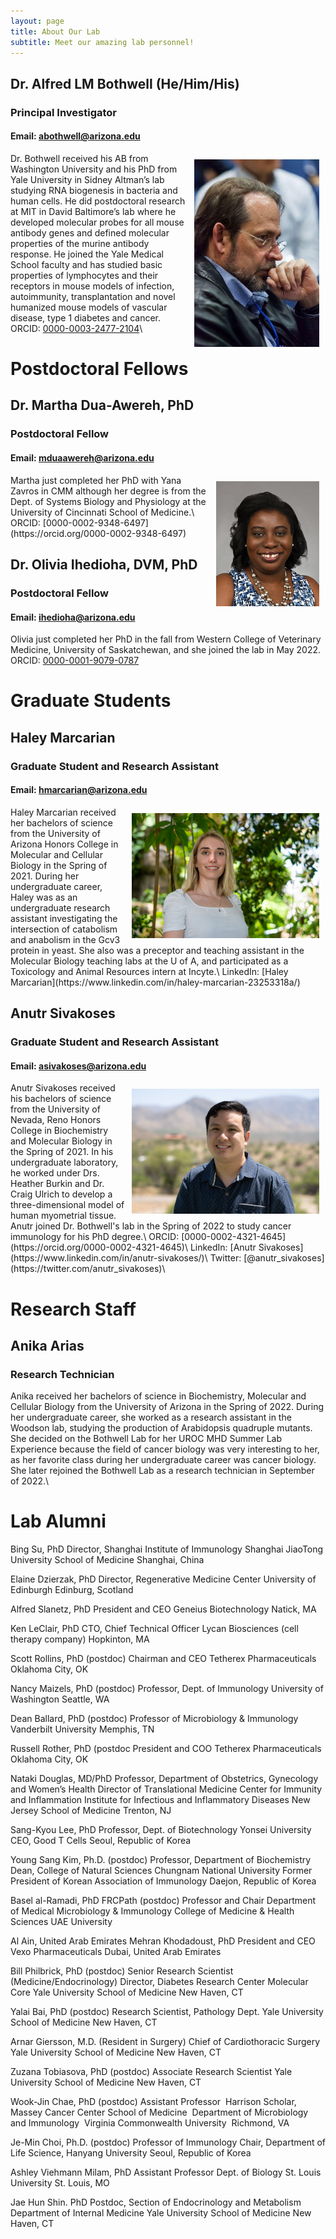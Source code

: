 ```yaml
---
layout: page
title: About Our Lab
subtitle: Meet our amazing lab personnel!
---
```



## Dr. Alfred LM Bothwell (He/Him/His)
### Principal Investigator
#### Email: abothwell@arizona.edu
<img src="/assets/img/bothwell.jpg" align = right height = "300" style = "padding: 10px" />Dr. Bothwell received his AB from Washington University and his PhD from Yale University in Sidney Altman’s lab studying RNA biogenesis in bacteria and human cells.  He did postdoctoral research at MIT in David Baltimore’s lab where he developed molecular probes for all mouse antibody genes and defined molecular properties of the murine antibody response.  He joined the Yale Medical School faculty and has studied basic properties of lymphocytes and their receptors in mouse models of infection, autoimmunity, transplantation and novel humanized mouse models of vascular disease, type 1 diabetes and cancer.\
ORCID: [0000-0003-2477-2104](https://orcid.org/0000-0003-2477-2104)\

# Postdoctoral Fellows
## Dr. Martha Dua-Awereh, PhD
### Postdoctoral Fellow
#### Email: mduaawereh@arizona.edu
<img src="/assets/img/martha-dua-awereh-headshot.jpeg" align = right height = 200 style = "padding: 10px"/>
Martha just completed her PhD with Yana Zavros in CMM although her degree is from the Dept. of
Systems Biology and Physiology at the University of Cincinnati School of Medicine.\
ORCID: [0000-0002-9348-6497](https://orcid.org/0000-0002-9348-6497)

## Dr. Olivia Ihedioha, DVM, PhD
### Postdoctoral Fellow
#### Email: ihedioha@arizona.edu
Olivia just completed her PhD in the fall from Western College of Veterinary Medicine, University of
Saskatchewan, and she joined the lab in May 2022.\
ORCID: [0000-0001-9079-0787](https://orcid.org/0000-0001-9079-0787)


# Graduate Students
## Haley Marcarian
### Graduate Student and Research Assistant
#### Email: hmarcarian@arizona.edu
<img src="/assets/img/haley-marcarian-headshot.jpg" align = right height = 200 style = "padding: 10px"/>
Haley Marcarian received her bachelors of science from the University of Arizona Honors College in Molecular and Cellular Biology in the Spring of 2021. During her undergraduate career, Haley was as an undergraduate research assistant investigating the intersection of catabolism and anabolism in the Gcv3 protein in yeast. She also was a preceptor and teaching assistant in the Molecular Biology teaching labs at the U of A, and participated as a Toxicology and Animal Resources intern at Incyte.\
LinkedIn: [Haley Marcarian](https://www.linkedin.com/in/haley-marcarian-23253318a/)

## Anutr Sivakoses
### Graduate Student and Research Assistant
#### Email: asivakoses@arizona.edu
<img src="/assets/img/anutr-sivakoses-headshot.jpg" align = right height = 200 style = "padding: 10px"/>
Anutr Sivakoses received his bachelors of science from the University of Nevada, Reno Honors College in Biochemistry and Molecular Biology in the Spring of 2021. In his undergraduate laboratory, he worked under Drs. Heather Burkin and Dr. Craig Ulrich to develop a three-dimensional model of human myometrial tissue. Anutr joined Dr. Bothwell's lab in the Spring of 2022 to study cancer immunology for his PhD degree.\
ORCID: [0000-0002-4321-4645](https://orcid.org/0000-0002-4321-4645)\
LinkedIn: [Anutr Sivakoses](https://www.linkedin.com/in/anutr-sivakoses/)\
Twitter: [@anutr_sivakoses](https://twitter.com/anutr_sivakoses)\

# Research Staff
## Anika Arias
### Research Technician 
Anika received her bachelors of science in Biochemistry, Molecular and Cellular Biology from the University of Arizona in the Spring of 2022. During her undergraduate career, she worked as a research assistant in the Woodson lab, studying the production of Arabidopsis quadruple mutants. She decided on the Bothwell Lab for her UROC MHD Summer Lab Experience because the field of cancer biology was very interesting to her, as her favorite class during her undergraduate career was cancer biology. She later rejoined the Bothwell Lab as a research technician in September of 2022.\

# Lab Alumni
Bing Su, PhD
Director, Shanghai Institute of Immunology
Shanghai JiaoTong University School of Medicine
Shanghai, China

Elaine Dzierzak, PhD
Director, Regenerative Medicine Center
University of Edinburgh
Edinburg, Scotland

Alfred Slanetz, PhD
President and CEO
Geneius Biotechnology
Natick, MA

Ken LeClair, PhD
CTO, Chief Technical Officer
Lycan Biosciences (cell therapy company)
Hopkinton, MA

Scott Rollins, PhD (postdoc)
Chairman and CEO
Tetherex Pharmaceuticals
Oklahoma City, OK

Nancy Maizels, PhD (postdoc)
Professor, Dept. of Immunology
University of Washington
Seattle, WA

Dean Ballard, PhD (postdoc)
Professor of Microbiology &amp; Immunology
Vanderbilt University
Memphis, TN

Russell Rother, PhD (postdoc
President and COO
Tetherex Pharmaceuticals
Oklahoma City, OK

Nataki Douglas, MD/PhD
Professor, Department of Obstetrics, Gynecology and Women’s Health
Director of Translational Medicine
Center for Immunity and Inflammation
Institute for Infectious and Inflammatory Diseases
New Jersey School of Medicine
Trenton, NJ

Sang-Kyou Lee, PhD
Professor, Dept. of Biotechnology
Yonsei University
CEO, Good T Cells
Seoul, Republic of Korea

Young Sang Kim, Ph.D. (postdoc)
Professor, Department of Biochemistry
Dean, College of Natural Sciences
Chungnam National University
Former President of Korean Association of Immunology
Daejon, Republic of Korea

Basel al-Ramadi, PhD FRCPath (postdoc)
Professor and Chair
Department of Medical Microbiology &amp; Immunology
College of Medicine &amp; Health Sciences
UAE University

Al Ain, United Arab Emirates
Mehran Khodadoust, PhD
President and CEO
Vexo Pharmaceuticals
Dubai, United Arab Emirates

Bill Philbrick, PhD (postdoc)
Senior Research Scientist (Medicine/Endocrinology)
Director, Diabetes Research Center Molecular Core
Yale University School of Medicine
New Haven, CT

Yalai Bai, PhD (postdoc)
Research Scientist, Pathology Dept.
Yale University School of Medicine
New Haven, CT

Arnar Giersson, M.D. (Resident in Surgery)
Chief of Cardiothoracic Surgery
Yale University School of Medicine
New Haven, CT

Zuzana Tobiasova, PhD (postdoc)
Associate Research Scientist
Yale University School of Medicine
New Haven, CT

Wook-Jin Chae, PhD (postdoc)
Assistant Professor 
Harrison Scholar, Massey Cancer Center School of Medicine 
Department of Microbiology and Immunology 
Virginia Commonwealth University 
Richmond, VA

Je-Min Choi, Ph.D. (postdoc)
Professor of Immunology
Chair, Department of Life Science, Hanyang University
Seoul, Republic of Korea

Ashley Viehmann Milam, PhD
Assistant Professor
Dept. of Biology
St. Louis University
St. Louis, MO

Jae Hun Shin. PhD
Postdoc, Section of Endocrinology and Metabolism
Department of Internal Medicine
Yale University School of Medicine
New Haven, CT
